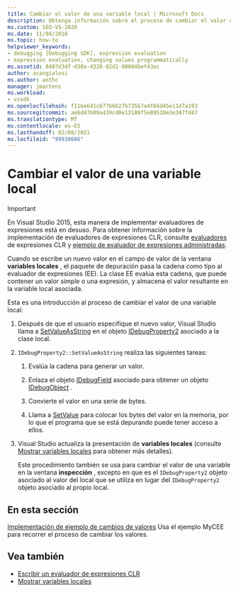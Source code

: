```yaml
---
title: Cambiar el valor de una variable local | Microsoft Docs
description: Obtenga información sobre el proceso de cambiar el valor de una variable local cuando se escriba un nuevo valor en el campo de valor de la ventana variables locales.
ms.custom: SEO-VS-2020
ms.date: 11/04/2016
ms.topic: how-to
helpviewer_keywords:
- debugging [Debugging SDK], expression evaluation
- expression evaluation, changing values programmatically
ms.assetid: 8407d3df-d38a-4328-82d1-98084bef43ec
author: acangialosi
ms.author: anthc
manager: jmartens
ms.workload:
- vssdk
ms.openlocfilehash: f11be641cb77b6b27b735b7a4f66d45e11d7a193
ms.sourcegitcommit: ae6d47b09a439cd0e13180f5e89510e3e347fd47
ms.translationtype: MT
ms.contentlocale: es-ES
ms.lasthandoff: 02/08/2021
ms.locfileid: "99930686"
---
```

# <a name="change-the-value-of-a-local"></a>Cambiar el valor de una variable local
> [!IMPORTANT]
> En Visual Studio 2015, esta manera de implementar evaluadores de expresiones está en desuso. Para obtener información sobre la implementación de evaluadores de expresiones CLR, consulte [evaluadores](https://github.com/Microsoft/ConcordExtensibilitySamples/wiki/CLR-Expression-Evaluators) de expresiones CLR y [ejemplo de evaluador de expresiones administradas](https://github.com/Microsoft/ConcordExtensibilitySamples/wiki/Managed-Expression-Evaluator-Sample).

 Cuando se escribe un nuevo valor en el campo de valor de la ventana **variables locales** , el paquete de depuración pasa la cadena como tipo al evaluador de expresiones (EE). La clase EE evalúa esta cadena, que puede contener un valor simple o una expresión, y almacena el valor resultante en la variable local asociada.

 Esta es una introducción al proceso de cambiar el valor de una variable local:

1. Después de que el usuario especifique el nuevo valor, Visual Studio llama a [SetValueAsString](../../extensibility/debugger/reference/idebugproperty2-setvalueasstring.md) en el objeto [IDebugProperty2](../../extensibility/debugger/reference/idebugproperty2.md) asociado a la clase local.

2. `IDebugProperty2::SetValueAsString` realiza las siguientes tareas:

   1. Evalúa la cadena para generar un valor.

   2. Enlaza el objeto [IDebugField](../../extensibility/debugger/reference/idebugfield.md) asociado para obtener un objeto [IDebugObject](../../extensibility/debugger/reference/idebugobject.md) .

   3. Convierte el valor en una serie de bytes.

   4. Llama a [SetValue](../../extensibility/debugger/reference/idebugobject-setvalue.md) para colocar los bytes del valor en la memoria, por lo que el programa que se está depurando puede tener acceso a ellos.

3. Visual Studio actualiza la presentación de **variables locales** (consulte [Mostrar variables locales](../../extensibility/debugger/displaying-locals.md) para obtener más detalles).

   Este procedimiento también se usa para cambiar el valor de una variable en la ventana **inspección** , excepto en que es el `IDebugProperty2` objeto asociado al valor del local que se utiliza en lugar del `IDebugProperty2` objeto asociado al propio local.

## <a name="in-this-section"></a>En esta sección
 [Implementación de ejemplo de cambios de valores](../../extensibility/debugger/sample-implementation-of-changing-values.md) Usa el ejemplo MyCEE para recorrer el proceso de cambiar los valores.

## <a name="see-also"></a>Vea también
- [Escribir un evaluador de expresiones CLR](../../extensibility/debugger/writing-a-common-language-runtime-expression-evaluator.md)
- [Mostrar variables locales](../../extensibility/debugger/displaying-locals.md)
